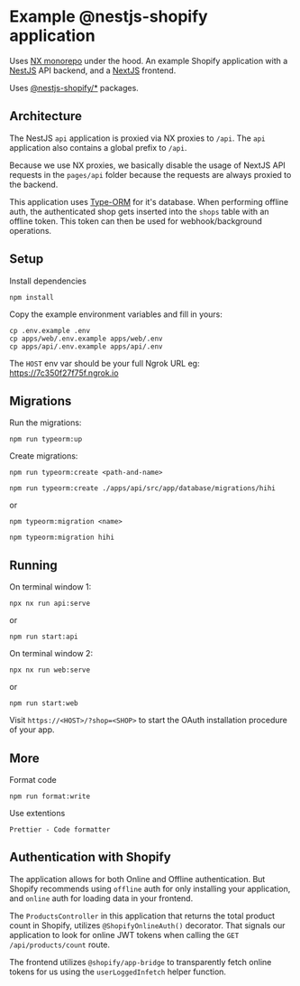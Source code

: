 # Example @nestjs-shopify application

Uses [NX monorepo](https://nx.dev) under the hood. An example Shopify application
with a [NestJS](https://nestjs.com) API backend, and a [NextJS](https://nextjs.org) frontend.

Uses [@nestjs-shopify/\*](https://github.com/nestjs-shopify/nestjs-shopify) packages.

## Architecture

The NestJS `api` application is proxied via NX proxies to `/api`. The `api` application also contains
a global prefix to `/api`.

Because we use NX proxies, we basically disable the usage of NextJS API requests in the `pages/api` folder because the requests are always proxied to the backend.

This application uses [Type-ORM](https://typeorm.io/) for it's database. When performing offline auth, the authenticated shop gets inserted into the `shops` table with an offline token. This token can then be used for webhook/background operations.

## Setup

Install dependencies

```
npm install
```

Copy the example environment variables and fill in yours:

```
cp .env.example .env
cp apps/web/.env.example apps/web/.env
cp apps/api/.env.example apps/api/.env
```

The `HOST` env var should be your full Ngrok URL eg: https://7c350f27f75f.ngrok.io

## Migrations

Run the migrations:

```
npm run typeorm:up
```

Create migrations:

```
npm run typeorm:create <path-and-name>

npm run typeorm:create ./apps/api/src/app/database/migrations/hihi
```

or

```
npm typeorm:migration <name>

npm typeorm:migration hihi
```

## Running

On terminal window 1:

```
npx nx run api:serve
```

or

```
npm run start:api
```

On terminal window 2:

```
npx nx run web:serve
```

or

```
npm run start:web
```

Visit `https://<HOST>/?shop=<SHOP>` to start the OAuth installation procedure of your app.

## More

Format code

```
npm run format:write
```

Use extentions

```
Prettier - Code formatter
```

## Authentication with Shopify

The application allows for both Online and Offline authentication. But Shopify recommends using
`offline` auth for only installing your application, and `online` auth for loading data in your frontend.

The `ProductsController` in this application that returns the total product count in Shopify, utilizes `@ShopifyOnlineAuth()` decorator. That signals our application to look for online JWT tokens when calling the `GET /api/products/count` route.

The frontend utilizes `@shopify/app-bridge` to transparently fetch online tokens for us using the `userLoggedInfetch` helper function.
